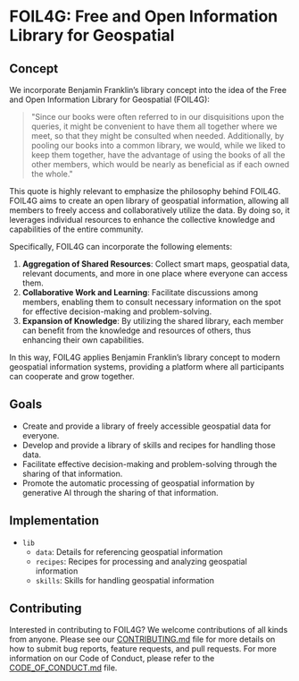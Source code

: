 # FOIL4G: Free and Open Information Library for Geospatial

## Concept

We incorporate Benjamin Franklin’s library concept into the idea of the Free and Open Information Library for Geospatial (FOIL4G):

> "Since our books were often referred to in our disquisitions upon the queries, it might be convenient to have them all together where we meet, so that they might be consulted when needed. Additionally, by pooling our books into a common library, we would, while we liked to keep them together, have the advantage of using the books of all the other members, which would be nearly as beneficial as if each owned the whole."

This quote is highly relevant to emphasize the philosophy behind FOIL4G. FOIL4G aims to create an open library of geospatial information, allowing all members to freely access and collaboratively utilize the data. By doing so, it leverages individual resources to enhance the collective knowledge and capabilities of the entire community.

Specifically, FOIL4G can incorporate the following elements:

1. **Aggregation of Shared Resources**: Collect smart maps, geospatial data, relevant documents, and more in one place where everyone can access them.
2. **Collaborative Work and Learning**: Facilitate discussions among members, enabling them to consult necessary information on the spot for effective decision-making and problem-solving.
3. **Expansion of Knowledge**: By utilizing the shared library, each member can benefit from the knowledge and resources of others, thus enhancing their own capabilities.

In this way, FOIL4G applies Benjamin Franklin’s library concept to modern geospatial information systems, providing a platform where all participants can cooperate and grow together.

## Goals

- Create and provide a library of freely accessible geospatial data for everyone.
- Develop and provide a library of skills and recipes for handling those data.
- Facilitate effective decision-making and problem-solving through the sharing of that information.
- Promote the automatic processing of geospatial information by generative AI through the sharing of that information.

## Implementation

- `lib`
  - `data`: Details for referencing geospatial information
  - `recipes`: Recipes for processing and analyzing geospatial information
  - `skills`: Skills for handling geospatial information

## Contributing

Interested in contributing to FOIL4G? We welcome contributions of all kinds from anyone. Please see our [CONTRIBUTING.md](CONTRIBUTING.md) file for more details on how to submit bug reports, feature requests, and pull requests. For more information on our Code of Conduct, please refer to the [CODE_OF_CONDUCT.md](CODE_OF_CONDUCT.md) file.
